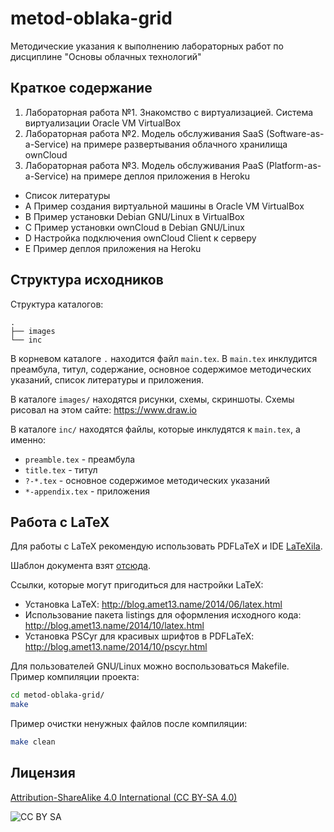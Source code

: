 metod-oblaka-grid
=================
Методические указания к выполнению лабораторных работ по дисциплине "Основы облачных технологий"

Краткое содержание
------------------
1. Лабораторная работа №1. Знакомство с виртуализацией. Система виртуализации Oracle VM VirtualBox
2. Лабораторная работа №2. Модель обслуживания SaaS (Software-as-a-Service) на примере развертывания облачного хранилища ownCloud
3. Лабораторная работа №3. Модель обслуживания PaaS (Platform-as-a-Service) на примере деплоя приложения в Heroku
* Список литературы
* A Пример создания виртуальной машины в Oracle VM VirtualBox
* B Пример установки Debian GNU/Linux в VirtualBox
* C Пример установки ownCloud в Debian GNU/Linux
* D Настройка подключения ownCloud Client к серверу
* E Пример деплоя приложения на Heroku

Структура исходников
--------------------
Структура каталогов:
```
.
├── images
└── inc
```

В корневом каталоге `.` находится файл `main.tex`.
В `main.tex` инклудится преамбула, титул, содержание, основное содержимое методических указаний, список литературы и приложения.

В каталоге `images/` находятся рисунки, схемы, скриншоты. Схемы рисовал на этом сайте: https://www.draw.io

В каталоге `inc/` находятся файлы, которые инклудятся к `main.tex`, а именно:
* `preamble.tex` - преамбула
* `title.tex` - титул
* `?-*.tex` - основное содержимое методических указаний
* `*-appendix.tex` - приложения

Работа с LaTeX
--------------
Для работы с LaTeX рекомендую использовать PDFLaTeX и IDE [LaTeXila](https://wiki.gnome.org/Apps/LaTeXila).

Шаблон документа взят [отсюда](https://github.com/Amet13/openvz-tutorial).

Ссылки, которые могут пригодиться для настройки LaTeX:
* Установка LaTeX: http://blog.amet13.name/2014/06/latex.html
* Использование пакета listings для оформления исходного кода: http://blog.amet13.name/2014/10/latex.html
* Установка PSCyr для красивых шрифтов в PDFLaTeX: http://blog.amet13.name/2014/10/pscyr.html

Для пользователей GNU/Linux можно воспользоваться Makefile.
Пример компиляции проекта:
```bash
cd metod-oblaka-grid/
make
```
Пример очистки ненужных файлов после компиляции:
```bash
make clean
```

Лицензия
--------
[Attribution-ShareAlike 4.0 International (CC BY-SA 4.0)](http://creativecommons.org/licenses/by-sa/4.0/deed.ru)

![CC BY SA](https://licensebuttons.net/l/by-sa/4.0/88x31.png)
